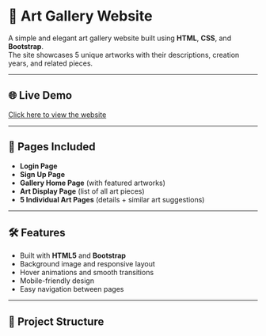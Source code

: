 # 🎨 Art Gallery Website

A simple and elegant art gallery website built using **HTML**, **CSS**, and **Bootstrap**.  
The site showcases 5 unique artworks with their descriptions, creation years, and related pieces.

---

## 🌐 Live Demo
[Click here to view the website](https://harikrizzna.github.io/ArtGallery/)

---

## 📄 Pages Included
- **Login Page**
- **Sign Up Page**
- **Gallery Home Page** (with featured artworks)
- **Art Display Page** (list of all art pieces)
- **5 Individual Art Pages** (details + similar art suggestions)

---

## 🛠 Features
- Built with **HTML5** and **Bootstrap**
- Background image and responsive layout
- Hover animations and smooth transitions
- Mobile-friendly design
- Easy navigation between pages

---

## 📂 Project Structure
